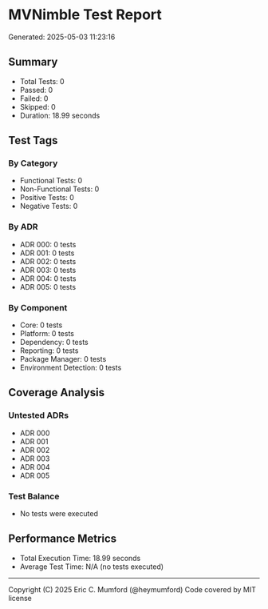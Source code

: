 # MVNimble Test Report

Generated: 2025-05-03 11:23:16

## Summary

* Total Tests: 0
* Passed: 0
* Failed: 0
* Skipped: 0
* Duration: 18.99 seconds

## Test Tags

### By Category

* Functional Tests: 0
* Non-Functional Tests: 0
* Positive Tests: 0
* Negative Tests: 0

### By ADR

* ADR 000: 0 tests
* ADR 001: 0 tests
* ADR 002: 0 tests
* ADR 003: 0 tests
* ADR 004: 0 tests
* ADR 005: 0 tests

### By Component

* Core: 0 tests
* Platform: 0 tests
* Dependency: 0 tests
* Reporting: 0 tests
* Package Manager: 0 tests
* Environment Detection: 0 tests

## Coverage Analysis

### Untested ADRs

* ADR 000
* ADR 001
* ADR 002
* ADR 003
* ADR 004
* ADR 005

### Test Balance

* No tests were executed

## Performance Metrics

* Total Execution Time: 18.99 seconds
* Average Test Time: N/A (no tests executed)



---
Copyright (C) 2025 Eric C. Mumford (@heymumford) Code covered by MIT license
